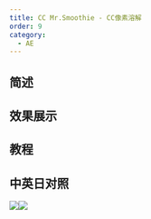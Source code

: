 ```yaml
---
title: CC Mr.Smoothie - CC像素溶解
order: 9
category:
  - AE
---
```


## 简述

## 效果展示

## 教程

## 中英日对照

![](https://mir.yuelili.com/wp-content/uploads/user/AE/effects/AE-Effects-Stylize-CC_Mr.Smoothie.png)![](https://mir.yuelili.com/wp-content/uploads/user/AE/effects/AE-Effects-Stylize-CC_Mr.Smoothie_cn.png)
